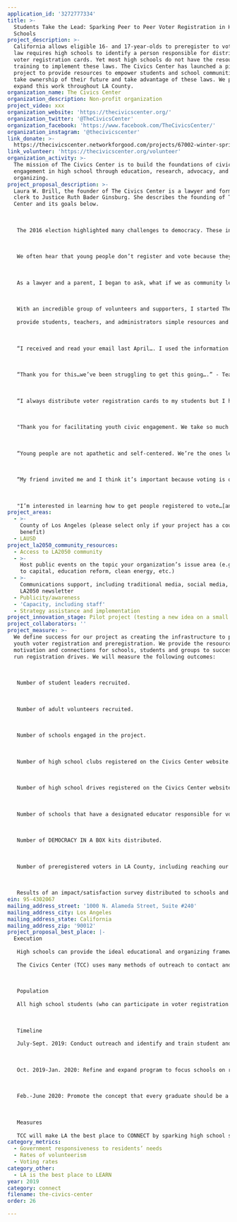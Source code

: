 ```yaml
---
application_id: '3272777334'
title: >-
  Students Take the Lead: Sparking Peer to Peer Voter Registration in High
  Schools
project_description: >-
  California allows eligible 16- and 17-year-olds to preregister to vote. State
  law requires high schools to identify a person responsible for distributing
  voter registration cards. Yet most high schools do not have the resources or
  training to implement these laws. The Civics Center has launched a pilot
  project to provide resources to empower students and school communities to
  take ownership of their future and take advantage of these laws. We propose to
  expand this work throughout LA County.
organization_name: The Civics Center
organization_description: Non-profit organization
project_video: xxx
organization_website: 'https://thecivicscenter.org/'
organization_twitter: '@TheCivicsCenter'
organization_facebook: 'https://www.facebook.com/TheCivicsCenter/'
organization_instagram: '@thecivicscenter'
link_donate: >-
  https://thecivicscenter.networkforgood.com/projects/67002-winter-spring-semester-2019
link_volunteer: 'https://thecivicscenter.org/volunteer'
organization_activity: >-
  The mission of The Civics Center is to build the foundations of civic
  engagement in high school through education, research, advocacy, and volunteer
  organizing.
project_proposal_description: >-
  Laura W. Brill, the founder of The Civics Center is a lawyer and former law
  clerk to Justice Ruth Bader Ginsburg. She describes the founding of The Civics
  Center and its goals below.
   
   
   
   The 2016 election highlighted many challenges to democracy. These include low rates of voter turnout and civic engagement, especially among young people. In the 2014 midterms, fewer than 10% Californians ages 18-24 voted. Only 50% of people ages 18-29 voted in the 2016 Presidential election.
   
   
   
   We often hear that young people don’t register and vote because they are apathetic. But young people care deeply, not just about their social media status, but also about climate change, education, college affordability, jobs, health care, and racial, gender and LGBT equality.
   
   
   
   As a lawyer and a parent, I began to ask, what if we as community leaders have failed to make voting accessible to young people? What if they’re just waiting to be asked?
   
   
   
   With an incredible group of volunteers and supporters, I started The Civics Center to 
   
   provide students, teachers, and administrators simple resources and basic training, to participate in civic life by leading voter registration drives. It turns out all we had to do was ask. And this is what we heard:
   
   
   
   “I received and read your email last April…. I used the information at my school to instill the voting process, purpose, and passion voting promotes in our country. My deepest appreciation on your email and how it impacted my role as a principal and citizen to the students at my school.” - Principal
   
   
   
   “Thank you for this…we’ve been struggling to get this going….” - Teacher
   
   
   
   “I always distribute voter registration cards to my students but I haven't received any this year. Do you know who I need to contact?” - Teacher
   
    
   
   "Thank you for facilitating youth civic engagement. We take so much inspiration from your voting initiatives!” - Student Club Leader 
   
    
   
   “Young people are not apathetic and self-centered. We’re the ones leading the marches.” - Student
   
    
   
   “My friend invited me and I think it’s important because voting is our future.” - Student
   
    
   
   "I’m interested in learning how to get people registered to vote…[and] in trying something new for a change.” - Student
project_areas:
  - >-
    County of Los Angeles (please select only if your project has a countywide
    benefit)
  - LAUSD
project_la2050_community_resources:
  - Access to LA2050 community
  - >-
    Host public events on the topic your organization’s issue area (e.g. access
    to capital, education reform, clean energy, etc.) 
  - >-
    Communications support, including traditional media, social media, and
    LA2050 newsletter
  - Publicity/awareness
  - 'Capacity, including staff'
  - Strategy assistance and implementation
project_innovation_stage: Pilot project (testing a new idea on a small scale to prove feasibility)
project_collaborators: ''
project_measure: >-
  We define success for our project as creating the infrastructure to promote
  youth voter registration and preregistration. We provide the resources and
  motivation and connections for schools, students and groups to successfully
  run registration drives. We will measure the following outcomes:
   
   
   
   Number of student leaders recruited.
   
   
   
   Number of adult volunteers recruited.
   
   
   
   Number of schools engaged in the project.
   
   
   
   Number of high school clubs registered on the Civics Center website.
   
   
   
   Number of high school drives registered on the Civics Center website.
   
   
   
   Number of schools that have a designated educator responsible for voter registration.
   
   
   
   Number of DEMOCRACY IN A BOX kits distributed.
   
   
   
   Number of preregistered voters in LA County, including reaching our stated goal of 20% high school age voter registrations in LA County by November 2020.
   
   
   
   Results of an impact/satisfaction survey distributed to schools and clubs.
ein: 95-4302067
mailing_address_street: '1000 N. Alameda Street, Suite #240'
mailing_address_city: Los Angeles
mailing_address_state: California
mailing_address_zip: '90012'
project_proposal_best_place: |-
  Execution
   
   High schools can provide the ideal educational and organizing framework through which to promote a culture of voting among young people. School clubs, which can continue from year to year, support peer-led efforts, helping teenagers develop leadership abilities and promoting social bonds while working toward common goals of voter registration and civic participation. 
   
   The Civics Center (TCC) uses many methods of outreach to contact and engage school communities. These include email messages to teachers and other educators, social media, a newsletter, and website. With additional funding, TCC will reach additional schools, create a model of effective peer-to-peer engagement that can be expanded throughout the County, and promote policies to support youth voter registration. Through in-person and online training workshops, TCC also will identify and train new student leaders to organize registration drives in their respective schools. TCC will provide online resources and a kit we call DEMOCRACY IN A BOX that delivers resources necessary to hold a voter registration drive and an incentive and recognition program to acknowledge and reward schools and students who reach registration goals.
   
   
   
   Population 
   
   All high school students (who can participate in voter registration drives regardless of voting eligibility), and students eligible to preregister or register to vote. Our goal is to distribute DEMOCRACY IN A BOX kits to 250 L.A. County high schools, each of which will pledge to register or preregister at least 100 students. The program has the capacity for substantial impact beyond the immediate population served, including influencing families and communities.
   
   
   
   Timeline 
   
   July-Sept. 2019: Conduct outreach and identify and train student and community volunteers to promote high school voter registration drives in fall 2019. Finalize DEMOCRACY IN A BOX kits and refine system for schools to register with TCC and provide feedback. Support efforts with social media.
   
   
   
   Oct. 2019-Jan. 2020: Refine and expand program to focus schools on registering students before the March 2020 primary election. Assist schools with get-out-the-vote campaigns.
   
   
   
   Feb.-June 2020: Promote the concept that every graduate should be a voter. By June of every year, schools should have encouraged eligible students to register multiple times in multiple ways. Train additional students and faculty to hold voter registration drives in fall 2020. Publish information about TCC’s learning. 
   
   
   
   Measures
   
   TCC will make LA the best place to CONNECT by sparking high school students to create social structures to increase rates of VOLUNTEERISM in the interest of improving VOTER PARTICIPATION while creating a strong civic culture steeped in a tradition of service and citizen responsibility. By increasing preregistration rates in LA County, TCC will help improve youth turnout, and ultimately make GOVERNMENT MORE RESPONSIVE. See item 12 for details on how we measure impact.
category_metrics:
  - Government responsiveness to residents’ needs
  - Rates of volunteerism
  - Voting rates
category_other:
  - LA is the best place to LEARN
year: 2019
category: connect
filename: the-civics-center
order: 26

---
```

